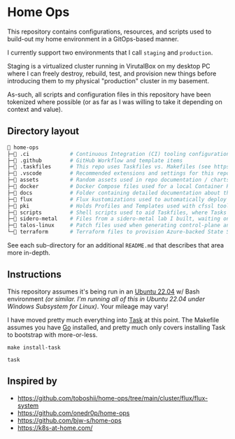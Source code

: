 # Home Ops

This repository contains configurations, resources, and scripts used to build-out my home environment in a GitOps-based manner.

I currently support two environments that I call `staging` and `production`.

Staging is a virtualized cluster running in VirutalBox on my desktop PC where I can freely destroy, rebuild, test, and provision new things before introducing them to my physical "production" cluster in my basement.

As-such, all scripts and configuration files in this repository have been tokenized where possible (or as far as I was willing to take it depending on context and value).

## Directory layout

```sh
📂 home-ops
├─📁 .ci             # Continuous Integration (CI) tooling configurations
├─📁 .github         # GitHub Workflow and template items
├─📁 .taskfiles      # This repo uses Taskfiles vs. Makefiles (see https://taskfile.dev)
├─📁 .vscode         # Recommended extensions and settings for this repo
├─📁 assets          # Random assets used in repo documentation / charts / graphs
├─📁 docker          # Docker Compose files used for a local Container Registry and Pull-through-caches
├─📁 docs            # Folder containing detailed documentation about this repository
├─📁 flux            # Flux kustomizations used to automatically deploy Kubernetes resources / applications
├─📁 pki             # Holds Profiles and Templates used with cfssl toolkit to generate self-signed PKI
├─📁 scripts         # Shell scripts used to aid Taskfiles, where Tasks weren't expressive/scriptable enough
├─📁 sidero-metal    # Files from a sidero-metal lab I built, waiting on future physical hardware to deploy
├─📁 talos-linux     # Patch files used when generating control-plane and worker configurations for Talos Linux
└─📁 terraform       # Terraform files to provision Azure-backed State Storage and Cloudflare DNS
```

See each sub-directory for an additional `README.md` that describes that area more in-depth.

## Instructions

This repository assumes it's being run in an [Ubuntu 22.04](https://ubuntu.com/) w/ Bash environment _(or similar. I'm running all of this in Ubuntu 22.04 under Windows Subsystem for Linux)_. Your mileage may vary!

I have moved pretty much everything into [Task](https://taskfile.dev/) at this point. The Makefile assumes you have [Go](https://go.dev/) installed, and pretty much only covers installing Task to bootstrap with more-or-less.

```shell
make install-task

task
```

## Inspired by

* https://github.com/toboshii/home-ops/tree/main/cluster/flux/flux-system
* https://github.com/onedr0p/home-ops
* https://github.com/bjw-s/home-ops
* https://k8s-at-home.com/
